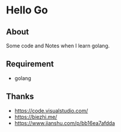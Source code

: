 # Hello Go

## About

Some code and Notes when I learn golang.

## Requirement

- golang

## Thanks

- https://code.visualstudio.com/
- https://biezhi.me/
- https://www.jianshu.com/p/bb16ea7afdda
